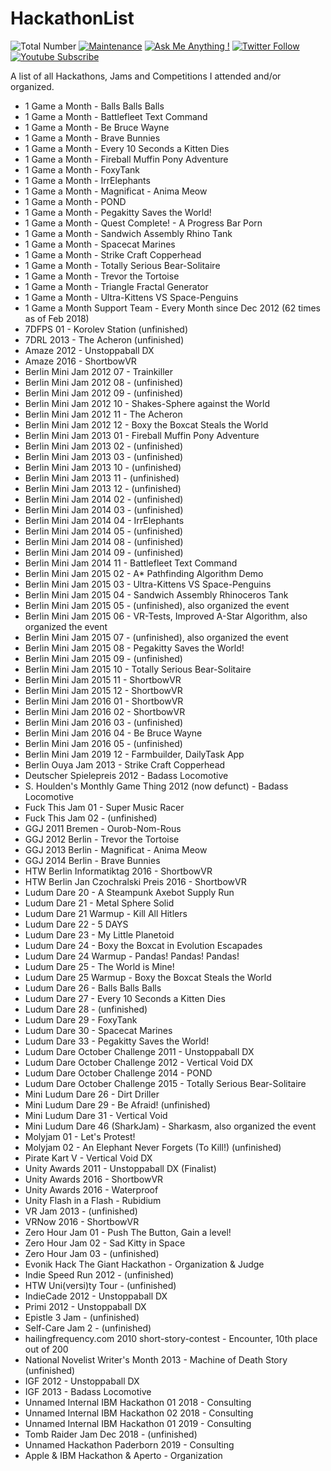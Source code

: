 # HackathonList

![Total Number](https://img.shields.io/badge/Total_number-123-brightgreen.svg) [![Maintenance](https://img.shields.io/badge/Maintained%3F-yes-brightgreen.svg)](https://github.com/matthiaszarzecki/HackathonList/graphs/commit-activity) [![Ask Me Anything !](https://img.shields.io/badge/Ask%20me-anything-1abc9c.svg)](http://www.matthiaszarzecki.com) [![Twitter Follow](https://img.shields.io/twitter/follow/matthias_code.svg?style=social&label=Follow)](https://twitter.com/matthias_code) [![Youtube Subscribe](https://img.shields.io/youtube/channel/subscribers/UCvMdsKesM05bIG0eq7M5z1g?style=social)](https://www.youtube.com/channel/UCvMdsKesM05bIG0eq7M5z1g?sub_confirmation=1)

A list of all Hackathons, Jams and Competitions I attended and/or organized.

* 1 Game a Month - Balls Balls Balls
* 1 Game a Month - Battlefleet Text Command
* 1 Game a Month - Be Bruce Wayne
* 1 Game a Month - Brave Bunnies
* 1 Game a Month - Every 10 Seconds a Kitten Dies
* 1 Game a Month - Fireball Muffin Pony Adventure
* 1 Game a Month - FoxyTank
* 1 Game a Month - IrrElephants
* 1 Game a Month - Magnificat - Anima Meow
* 1 Game a Month - POND
* 1 Game a Month - Pegakitty Saves the World!
* 1 Game a Month - Quest Complete! - A Progress Bar Porn
* 1 Game a Month - Sandwich Assembly Rhino Tank
* 1 Game a Month - Spacecat Marines
* 1 Game a Month - Strike Craft Copperhead
* 1 Game a Month - Totally Serious Bear-Solitaire
* 1 Game a Month - Trevor the Tortoise
* 1 Game a Month - Triangle Fractal Generator
* 1 Game a Month - Ultra-Kittens VS Space-Penguins
* 1 Game a Month Support Team - Every Month since Dec 2012 (62 times as of Feb 2018)
* 7DFPS 01 - Korolev Station (unfinished)
* 7DRL 2013 - The Acheron (unfinished)
* Amaze 2012 - Unstoppaball DX
* Amaze 2016 - ShortbowVR
* Berlin Mini Jam 2012 07 - Trainkiller
* Berlin Mini Jam 2012 08 - (unfinished)
* Berlin Mini Jam 2012 09 - (unfinished)
* Berlin Mini Jam 2012 10 - Shakes-Sphere against the World
* Berlin Mini Jam 2012 11 - The Acheron
* Berlin Mini Jam 2012 12 - Boxy the Boxcat Steals the World
* Berlin Mini Jam 2013 01 - Fireball Muffin Pony Adventure
* Berlin Mini Jam 2013 02 - (unfinished)
* Berlin Mini Jam 2013 03 - (unfinished)
* Berlin Mini Jam 2013 10 - (unfinished)
* Berlin Mini Jam 2013 11 - (unfinished)
* Berlin Mini Jam 2013 12 - (unfinished)
* Berlin Mini Jam 2014 02 - (unfinished)
* Berlin Mini Jam 2014 03 - (unfinished)
* Berlin Mini Jam 2014 04 - IrrElephants
* Berlin Mini Jam 2014 05 - (unfinished)
* Berlin Mini Jam 2014 08 - (unfinished)
* Berlin Mini Jam 2014 09 - (unfinished)
* Berlin Mini Jam 2014 11 - Battlefleet Text Command
* Berlin Mini Jam 2015 02 - A* Pathfinding Algorithm Demo
* Berlin Mini Jam 2015 03 - Ultra-Kittens VS Space-Penguins
* Berlin Mini Jam 2015 04 - Sandwich Assembly Rhinoceros Tank
* Berlin Mini Jam 2015 05 - (unfinished), also organized the event
* Berlin Mini Jam 2015 06 - VR-Tests, Improved A-Star Algorithm, also organized the event
* Berlin Mini Jam 2015 07 - (unfinished), also organized the event
* Berlin Mini Jam 2015 08 - Pegakitty Saves the World!
* Berlin Mini Jam 2015 09 - (unfinished)
* Berlin Mini Jam 2015 10 - Totally Serious Bear-Solitaire
* Berlin Mini Jam 2015 11 - ShortbowVR
* Berlin Mini Jam 2015 12 - ShortbowVR
* Berlin Mini Jam 2016 01 - ShortbowVR
* Berlin Mini Jam 2016 02 - ShortbowVR
* Berlin Mini Jam 2016 03 - (unfinished)
* Berlin Mini Jam 2016 04 - Be Bruce Wayne
* Berlin Mini Jam 2016 05 - (unfinished)
* Berlin Mini Jam 2019 12 - Farmbuilder, DailyTask App
* Berlin Ouya Jam 2013 - Strike Craft Copperhead
* Deutscher Spielepreis 2012 - Badass Locomotive
* S. Houlden's Monthly Game Thing 2012 (now defunct) - Badass Locomotive
* Fuck This Jam 01 - Super Music Racer
* Fuck This Jam 02 - (unfinished)
* GGJ 2011 Bremen - Ourob-Nom-Rous
* GGJ 2012 Berlin - Trevor the Tortoise
* GGJ 2013 Berlin - Magnificat - Anima Meow
* GGJ 2014 Berlin - Brave Bunnies
* HTW Berlin Informatiktag 2016 - ShortbowVR
* HTW Berlin Jan Czochralski Preis 2016 - ShortbowVR
* Ludum Dare 20 - A Steampunk Axebot Supply Run
* Ludum Dare 21 - Metal Sphere Solid
* Ludum Dare 21 Warmup - Kill All Hitlers
* Ludum Dare 22 - 5 DAYS
* Ludum Dare 23 - My Little Planetoid
* Ludum Dare 24 - Boxy the Boxcat in Evolution Escapades
* Ludum Dare 24 Warmup - Pandas! Pandas! Pandas!
* Ludum Dare 25 - The World is Mine!
* Ludum Dare 25 Warmup - Boxy the Boxcat Steals the World
* Ludum Dare 26 - Balls Balls Balls
* Ludum Dare 27 - Every 10 Seconds a Kitten Dies
* Ludum Dare 28 - (unfinished)
* Ludum Dare 29 - FoxyTank
* Ludum Dare 30 - Spacecat Marines
* Ludum Dare 33 - Pegakitty Saves the World!
* Ludum Dare October Challenge 2011 - Unstoppaball DX
* Ludum Dare October Challenge 2012 - Vertical Void DX
* Ludum Dare October Challenge 2014 - POND
* Ludum Dare October Challenge 2015 - Totally Serious Bear-Solitaire
* Mini Ludum Dare 26 - Dirt Driller
* Mini Ludum Dare 29 - Be Afraid! (unfinished)
* Mini Ludum Dare 31 - Vertical Void
* Mini Ludum Dare 46 (SharkJam) - Sharkasm, also organized the event
* Molyjam 01 - Let's Protest!
* Molyjam 02 - An Elephant Never Forgets (To Kill!) (unfinished)
* Pirate Kart V - Vertical Void DX
* Unity Awards 2011 - Unstoppaball DX (Finalist)
* Unity Awards 2016 - ShortbowVR
* Unity Awards 2016 - Waterproof
* Unity Flash in a Flash - Rubidium
* VR Jam 2013 - (unfinished)
* VRNow 2016 - ShortbowVR
* Zero Hour Jam 01 - Push The Button, Gain a level!
* Zero Hour Jam 02 - Sad Kitty in Space
* Zero Hour Jam 03 - (unfinished)
* Evonik Hack The Giant Hackathon - Organization & Judge
* Indie Speed Run 2012 - (unfinished)
* HTW Uni(versi)ty Tour - (unfinished)
* IndieCade 2012 - Unstoppaball DX
* Primi 2012 - Unstoppaball DX
* Epistle 3 Jam - (unfinished)
* Self-Care Jam 2 - (unfinished)
* hailingfrequency.com 2010 short-story-contest - Encounter, 10th place out of 200
* National Novelist Writer's Month 2013 - Machine of Death Story (unfinished)
* IGF 2012 - Unstoppaball DX
* IGF 2013 - Badass Locomotive
* Unnamed Internal IBM Hackathon 01 2018 - Consulting
* Unnamed Internal IBM Hackathon 02 2018 - Consulting
* Unnamed Internal IBM Hackathon 01 2019 - Consulting
* Tomb Raider Jam Dec 2018 - (unfinished)
* Unnamed Hackathon Paderborn 2019 - Consulting
* Apple & IBM Hackathon & Aperto - Organization

